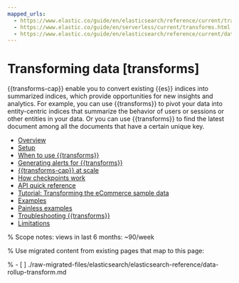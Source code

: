 ```yaml
---
mapped_urls:
  - https://www.elastic.co/guide/en/elasticsearch/reference/current/transforms.html
  - https://www.elastic.co/guide/en/serverless/current/transforms.html
  - https://www.elastic.co/guide/en/elasticsearch/reference/current/data-rollup-transform.html
---
```

# Transforming data [transforms]

{{transforms-cap}} enable you to convert existing {{es}} indices into summarized indices, which provide opportunities for new insights and analytics. For example, you can use {{transforms}} to pivot your data into entity-centric indices that summarize the behavior of users or sessions or other entities in your data. Or you can use {{transforms}} to find the latest document among all the documents that have a certain unique key.

* [Overview](transforms/transform-overview.md)
* [Setup](transforms/transform-setup.md)
* [When to use {{transforms}}](transforms/transform-usage.md)
* [Generating alerts for {{transforms}}](transforms/transform-alerts.md)
* [{{transforms-cap}} at scale](transforms/transform-scale.md)
* [How checkpoints work](transforms/transform-checkpoints.md)
* [API quick reference](transforms/transform-api-quickref.md)
* [Tutorial: Transforming the eCommerce sample data](transforms/ecommerce-transforms.md)
* [Examples](transforms/transform-examples.md)
* [Painless examples](transforms/transform-painless-examples.md)
* [Troubleshooting {{transforms}}](../troubleshoot/elasticsearch/transform-troubleshooting.md)
* [Limitations](transforms/transform-limitations.md)

% Scope notes: views in last 6 months: ~90/week

% Use migrated content from existing pages that map to this page:

% - [ ] ./raw-migrated-files/elasticsearch/elasticsearch-reference/data-rollup-transform.md
